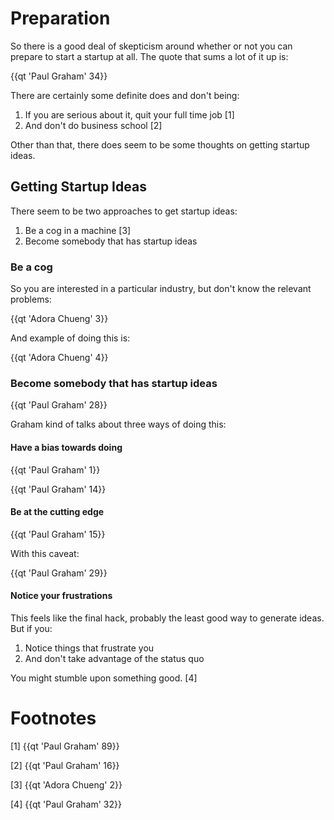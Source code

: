 # Preparation

So there is a good deal of skepticism around whether or not you can prepare to start a startup at all. The quote that sums a lot of it up is:

{{qt 'Paul Graham' 34}}

There are certainly some definite does and don't being:

1. If you are serious about it, quit your full time job [1]
2. And don't do business school [2]

Other than that, there does seem to be some thoughts on getting startup ideas.

## Getting Startup Ideas

There seem to be two approaches to get startup ideas:

1. Be a cog in a machine [3]
2. Become somebody that has startup ideas

### Be a cog

So you are interested in a particular industry, but don't know the relevant problems:

{{qt 'Adora Chueng' 3}}

And example of doing this is:

{{qt 'Adora Chueng' 4}}

### Become somebody that has startup ideas

{{qt 'Paul Graham' 28}}

Graham kind of talks about three ways of doing this:

#### Have a bias towards doing

{{qt 'Paul Graham' 1}}

{{qt 'Paul Graham' 14}}

#### Be at the cutting edge

{{qt 'Paul Graham' 15}}

With this caveat:

{{qt 'Paul Graham' 29}}

#### Notice your frustrations

This feels like the final hack, probably the least good way to generate ideas. But if you:

1. Notice things that frustrate you
2. And don't take advantage of the status quo

You might stumble upon something good. [4]

# Footnotes


[1] {{qt 'Paul Graham' 89}}

[2] {{qt 'Paul Graham' 16}}

[3] {{qt 'Adora Chueng' 2}}

[4] {{qt 'Paul Graham' 32}}
